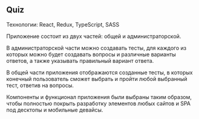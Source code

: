 ## Quiz

Технологии:
React,
Redux,
TypeScript,
SASS

Приложение состоит из двух частей: общей и администраторской.

В администраторской части можно создавать тесты, для каждого из которых можно будет создавать вопросы и различные варианты ответов, а также указывать правильный вариант ответа.

В общей части приложения отображаются созданные тесты, в которых конечный пользователь сможет выбрать и пройти любой выбранный тест, ответив на вопросы.

Компоненты и функционал приложения были выбраны таким образом, чтобы полностью покрыть разработку элементов любых сайтов и SPA под десктопы и мобильные девайсы.


